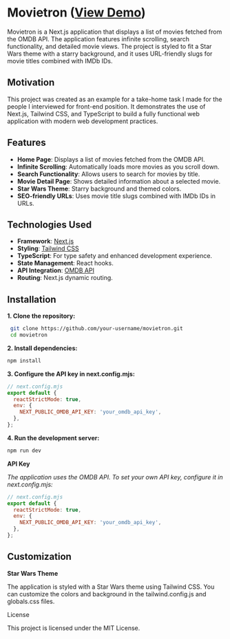 # Movietron ([View Demo](https://movietron.vercel.app))

Movietron is a Next.js application that displays a list of movies fetched from the OMDB API. The application features infinite scrolling, search functionality, and detailed movie views. The project is styled to fit a Star Wars theme with a starry background, and it uses URL-friendly slugs for movie titles combined with IMDb IDs.

## Motivation

This project was created as an example for a take-home task I made for the people I interviewed for front-end position. It demonstrates the use of Next.js, Tailwind CSS, and TypeScript to build a fully functional web application with modern web development practices.

## Features

- **Home Page**: Displays a list of movies fetched from the OMDB API.
- **Infinite Scrolling**: Automatically loads more movies as you scroll down.
- **Search Functionality**: Allows users to search for movies by title.
- **Movie Detail Page**: Shows detailed information about a selected movie.
- **Star Wars Theme**: Starry background and themed colors.
- **SEO-friendly URLs**: Uses movie title slugs combined with IMDb IDs in URLs.

## Technologies Used

- **Framework**: [Next.js](https://nextjs.org/)
- **Styling**: [Tailwind CSS](https://tailwindcss.com/)
- **TypeScript**: For type safety and enhanced development experience.
- **State Management**: React hooks.
- **API Integration**: [OMDB API](http://www.omdbapi.com/)
- **Routing**: Next.js dynamic routing.

## Installation

**1. Clone the repository:**
```bash
 git clone https://github.com/your-username/movietron.git
 cd movietron
 ```
**2. Install dependencies:**

```bash
npm install
```


**3. Configure the API key in next.config.mjs:**

```javascript
// next.config.mjs
export default {
  reactStrictMode: true,
  env: {
    NEXT_PUBLIC_OMDB_API_KEY: 'your_omdb_api_key',
  },
};
```
**4. Run the development server:**

```bash
npm run dev
```

**API Key**

*The application uses the OMDB API. To set your own API key, configure it in next.config.mjs:*

```javascript
// next.config.mjs
export default {
  reactStrictMode: true,
  env: {
    NEXT_PUBLIC_OMDB_API_KEY: 'your_omdb_api_key',
  },
};
```

## Customization
**Star Wars Theme**

The application is styled with a Star Wars theme using Tailwind CSS. You can customize the colors and background in the tailwind.config.js and globals.css files.

License

This project is licensed under the MIT License.
